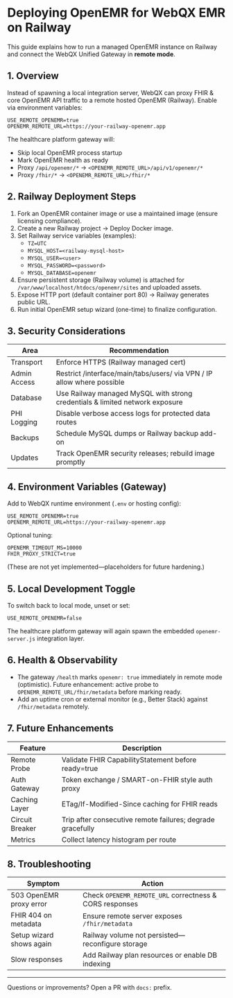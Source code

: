 # Deploying OpenEMR for WebQX EMR on Railway

This guide explains how to run a managed OpenEMR instance on Railway and connect the WebQX Unified Gateway in **remote mode**.

## 1. Overview
Instead of spawning a local integration server, WebQX can proxy FHIR & core OpenEMR API traffic to a remote hosted OpenEMR (Railway). Enable via environment variables:
```
USE_REMOTE_OPENEMR=true
OPENEMR_REMOTE_URL=https://your-railway-openemr.app
```
The healthcare platform gateway will:
- Skip local OpenEMR process startup
- Mark OpenEMR health as ready
- Proxy `/api/openemr/*` → `<OPENEMR_REMOTE_URL>/api/v1/openemr/*`
- Proxy `/fhir/*` → `<OPENEMR_REMOTE_URL>/fhir/*`

## 2. Railway Deployment Steps
1. Fork an OpenEMR container image or use a maintained image (ensure licensing compliance).
2. Create a new Railway project → Deploy Docker image.
3. Set Railway service variables (examples):
   - `TZ=UTC`
   - `MYSQL_HOST=<railway-mysql-host>`
   - `MYSQL_USER=<user>`
   - `MYSQL_PASSWORD=<password>`
   - `MYSQL_DATABASE=openemr`
4. Ensure persistent storage (Railway volume) is attached for `/var/www/localhost/htdocs/openemr/sites` and uploaded assets.
5. Expose HTTP port (default container port 80) → Railway generates public URL.
6. Run initial OpenEMR setup wizard (one-time) to finalize configuration.

## 3. Security Considerations
| Area | Recommendation |
|------|---------------|
| Transport | Enforce HTTPS (Railway managed cert) |
| Admin Access | Restrict /interface/main/tabs/users/ via VPN / IP allow where possible |
| Database | Use Railway managed MySQL with strong credentials & limited network exposure |
| PHI Logging | Disable verbose access logs for protected data routes |
| Backups | Schedule MySQL dumps or Railway backup add-on |
| Updates | Track OpenEMR security releases; rebuild image promptly |

## 4. Environment Variables (Gateway)
Add to WebQX runtime environment (`.env` or hosting config):
```
USE_REMOTE_OPENEMR=true
OPENEMR_REMOTE_URL=https://your-railway-openemr.app
```
Optional tuning:
```
OPENEMR_TIMEOUT_MS=10000
FHIR_PROXY_STRICT=true
```
(These are not yet implemented—placeholders for future hardening.)

## 5. Local Development Toggle
To switch back to local mode, unset or set:
```
USE_REMOTE_OPENEMR=false
```
The healthcare platform gateway will again spawn the embedded `openemr-server.js` integration layer.

## 6. Health & Observability
- The gateway `/health` marks `openemr: true` immediately in remote mode (optimistic). Future enhancement: active probe to `OPENEMR_REMOTE_URL/fhir/metadata` before marking ready.
- Add an uptime cron or external monitor (e.g., Better Stack) against `/fhir/metadata` remotely.

## 7. Future Enhancements
| Feature | Description |
|---------|-------------|
| Remote Probe | Validate FHIR CapabilityStatement before ready=true |
| Auth Gateway | Token exchange / SMART-on-FHIR style auth proxy |
| Caching Layer | ETag/If-Modified-Since caching for FHIR reads |
| Circuit Breaker | Trip after consecutive remote failures; degrade gracefully |
| Metrics | Collect latency histogram per route |

## 8. Troubleshooting
| Symptom | Action |
|---------|--------|
| 503 OpenEMR proxy error | Check `OPENEMR_REMOTE_URL` correctness & CORS responses |
| FHIR 404 on metadata | Ensure remote server exposes `/fhir/metadata` |
| Setup wizard shows again | Railway volume not persisted—reconfigure storage |
| Slow responses | Add Railway plan resources or enable DB indexing |

---
Questions or improvements? Open a PR with `docs:` prefix.
